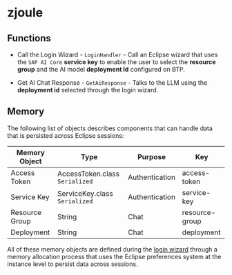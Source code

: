 # zjoule


## Functions

- Call the Login Wizard - `LoginHandler` - Call an Eclipse wizard that uses the `SAP AI Core` **service key** to enable the user to select the **resource group** and the AI model **deployment Id** configured on BTP.

- Get AI Chat Response - `GetAiResponse` - Talks to the LLM using the **deployment id** selected through the login wizard.

## Memory

The following list of objects describes components that can handle data that is persisted across Eclipse sessions:

| Memory Object  | Type                           | Purpose         | Key             |
| -------------- | ------------------------------ | --------------- | --------------- |
| Access Token   | AccessToken.class `Serialized` | Authentication  | access-token    |
| Service Key    | ServiceKey.class `Serialized`  | Authentication  | service-key     |
| Resource Group | String                         | Chat            | resource-group  |
| Deployment     | String                         | Chat            | deployment      |

All of these memory objects are defined during the [login wizard](./com.developer.nefarious.zjoule/src/com/developer/nefarious/zjoule/login/) through a memory allocation process that uses the Eclipse preferences system at the instance level to persist data across sessions.